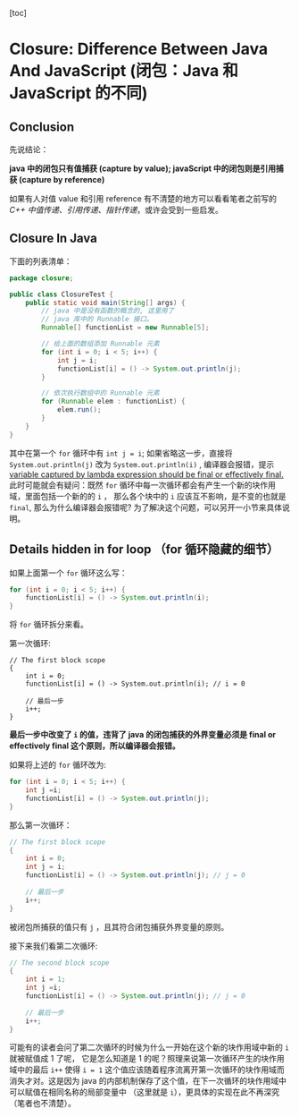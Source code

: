 [toc]

# Closure: Difference Between Java And JavaScript (闭包：Java 和 JavaScript 的不同)

## Conclusion

先说结论：

**java 中的闭包只有值捕获 (capture by value); javaScript 中的闭包则是引用捕获 (capture by reference)**

如果有人对值 value 和引用 reference 有不清楚的地方可以看看笔者之前写的 *C++ 中值传递、引用传递、指针传递*，或许会受到一些启发。

## Closure In Java

下面的列表清单：

```java
package closure;

public class ClosureTest {
    public static void main(String[] args) {
        // java 中是没有函数的概念的, 这里用了
        // java 库中的 Runnable 接口。
        Runnable[] functionList = new Runnable[5];

        // 给上面的数组添加 Runnable 元素
        for (int i = 0; i < 5; i++) {
            int j = i;
            functionList[i] = () -> System.out.println(j);
        }

        // 依次执行数组中的 Runnable 元素
        for (Runnable elem : functionList) {
            elem.run();
        }
    }
}
```

其中在第一个 `for` 循环中有 `int j = i`; 如果省略这一步，直接将 `System.out.println(j)` 改为 `System.out.println(i)` , 编译器会报错，提示 <u>variable captured by lambda expression should be final or effectively final.</u> 此时可能就会有疑问：既然 `for` 循环中每一次循环都会有产生一个新的块作用域，里面包括一个新的的 `i` ， 那么各个块中的 `i` 应该互不影响，是不变的也就是 `final`, 那么为什么编译器会报错呢? 为了解决这个问题，可以另开一小节来具体说明。

## Details hidden in for loop （for 循环隐藏的细节）

如果上面第一个 `for` 循环这么写：

```java
for (int i = 0; i < 5; i++) {
    functionList[i] = () -> System.out.println(i);
}
```

将 `for` 循环拆分来看。

第一次循环:

```
// The first block scope
{
    int i = 0;
    functionList[i] = () -> System.out.println(i); // i = 0
    
    // 最后一步
    i++;
}
```

**最后一步中改变了 `i` 的值，违背了 java 的闭包捕获的外界变量必须是 final or effectively final 这个原则，所以编译器会报错。**

如果将上述的 `for`  循环改为:

```java
for (int i = 0; i < 5; i++) {
    int j =i;
    functionList[i] = () -> System.out.println(j);
}
```

那么第一次循环：

```java
// The first block scope
{
    int i = 0;
    int j = i;
    functionList[i] = () -> System.out.println(j); // j = 0
    
    // 最后一步
    i++;
}
```

被闭包所捕获的值只有 `j` ，且其符合闭包捕获外界变量的原则。

接下来我们看第二次循环:

```java
// The second block scope
{
    int i = 1;
    int j =i;
    functionList[i] = () -> System.out.println(j); // j = 0
    
    // 最后一步
    i++;
}
```

可能有的读者会问了第二次循环的时候为什么一开始在这个新的块作用域中新的 `i` 就被赋值成 1 了呢， 它是怎么知道是 1 的呢？照理来说第一次循环产生的块作用域中的最后 `i++` 使得 `i = 1` 这个值应该随着程序流离开第一次循环的块作用域而消失才对。这是因为 java 的内部机制保存了这个值，在下一次循环的块作用域中可以赋值在相同名称的局部变量中 （这里就是 `i`），更具体的实现在此不再深究（笔者也不清楚）。

